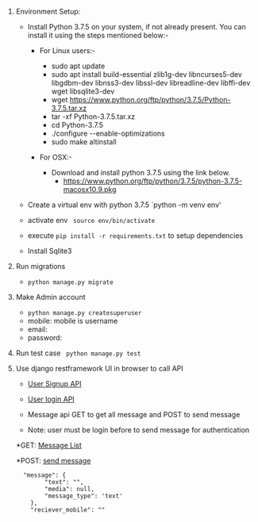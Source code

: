 1. Environment Setup:

    * Install Python 3.7.5 on your system, if not already present. You can install it using the steps mentioned below:-
        * For Linux users:-
            * sudo apt update
            * sudo apt install build-essential zlib1g-dev libncurses5-dev libgdbm-dev libnss3-dev libssl-dev libreadline-dev libffi-dev wget libsqlite3-dev
            * wget https://www.python.org/ftp/python/3.7.5/Python-3.7.5.tar.xz
            * tar -xf Python-3.7.5.tar.xz
            * cd Python-3.7.5
            * ./configure --enable-optimizations
            * sudo make altinstall

         * For OSX:-
            * Download and install python 3.7.5 using the link below.
                * https://www.python.org/ftp/python/3.7.5/python-3.7.5-macosx10.9.pkg

    * Create a virtual env with python 3.7.5
      `python -m venv env'
    * activate env
       ` source env/bin/activate`
    * execute `pip install -r requirements.txt` to setup dependencies
    * Install Sqlite3

2. Run migrations
    * `python manage.py migrate`

2. Make Admin account
    * `python manage.py createsuperuser`
    * mobile: mobile is username
    * email:
    * password:

3. Run test case
    ` python manage.py test`
    
4. Use django restframework UI in browser to call API 

    * [User Signup API](http://localhost:8000/signup)

    * [User login API](http://localhost:8000/login)

    * Message api GET to get all message and POST to send message
    * Note: user must be login before to send message for authentication


    *GET: [Message List](http://localhost:8000/message)
    
    *POST: [send message](http://localhost:8000/message)
    ```
      "message": {
            "text": "",
            "media": null,
            "message_type": 'text'
        },
        "reciever_mobile": ""
```
